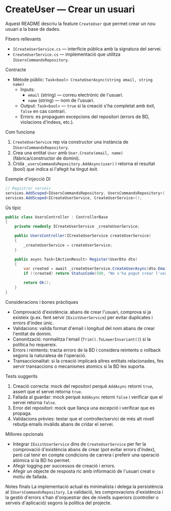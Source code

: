 # CreateUser — Crear un usuari

Aquest README descriu la feature `CreateUser` que permet crear un nou usuari a la base de dades.

Fitxers rellevants

- `ICreateUserService.cs` — interfície pública amb la signatura del servei.
- `CreateUserService.cs` — implementació que utilitza `IUsersCommandsRepository`.

Contracte

- Mètode públic: `Task<bool> CreateUserAsync(string email, string name)`
  - Inputs:
    - `email` (string) — correu electrònic de l'usuari.
    - `name` (string) — nom de l'usuari.
  - Output: `Task<bool>` — `true` si la creació s'ha completat amb èxit, `false` en cas contrari.
  - Errors: es propaguen excepcions del repositori (errors de BD, violacions d'índexs, etc.).

Com funciona

1. `CreateUserService` rep via constructor una instància de `IUsersCommandsRepository`.
2. Crea una entitat `User` amb `User.Create(email, name)` (fàbrica/constructor de domini).
3. Crida `_usersCommandsRepository.AddAsync(user)` i retorna el resultat (bool) que indica si l'afegit ha tingut èxit.

Exemple d'injecció DI

```csharp
// Registrar serveis
services.AddScoped<IUsersCommandsRepository, UsersCommandsRepository>();
services.AddScoped<ICreateUserService, CreateUserService>();
```

Ús típic

```csharp
public class UsersController : ControllerBase
{
    private readonly ICreateUserService _createUserService;

    public UsersController(ICreateUserService createUserService)
    {
        _createUserService = createUserService;
    }

    public async Task<IActionResult> Register(UserDto dto)
    {
        var created = await _createUserService.CreateUserAsync(dto.Email, dto.Name);
        if (!created) return StatusCode(500, "No s'ha pogut crear l'usuari");

        return Ok();
    }
}
```

Consideracions i bones pràctiques

- Comprovació d'existència: abans de crear l'usuari, comprova si ja existeix (p.ex. fent servir `IExistUserService`) per evitar duplicates i errors d'índex únic.
- Validacions: valida format d'email i longitud del nom abans de crear l'entitat de domini.
- Canonització: normalitza l'email (`Trim().ToLowerInvariant()`) si la política ho requereix.
- Errors i reintents: tracta errors de la BD i considera reintents o rollback segons la naturalesa de l'operació.
- Transaccionalitat: si la creació implicarà altres entitats relacionades, fes servir transaccions o mecanismes atomics si la BD les suporta.

Tests suggerits

1. Creació correcta: mock del repositori perquè `AddAsync` retorni `true`, assert que el servei retorna `true`.
2. Fallada al guardar: mock perquè `AddAsync` retorni `false` i verificar que el servei retorna `false`.
3. Error del repositori: mock que llança una excepció i verificar que es propaga.
4. Validacions prèvies: testar que el controller/servici de més alt nivell rebutja emails invàlids abans de cridar el servei.

Millores opcionals

- Integrar `IExistUserService` dins de `CreateUserService` per fer la comprovació d'existència abans de crear (pot evitar errors d'índex), però cal tenir en compte condicions de carrera i preferir una operació atòmica si la BD ho permet.
- Afegir logging per successos de creació i errors.
- Afegir un objecte de resposta ric amb informació de l'usuari creat o motiu de fallada.

Notes finals
La implementació actual és minimalista i delega la persistència al `IUsersCommandsRepository`. La validació, les comprovacions d'existència i la gestió d'errors s'han d'orquestrar des de nivells superiors (controller o serveis d'aplicació) segons la política del projecte.
